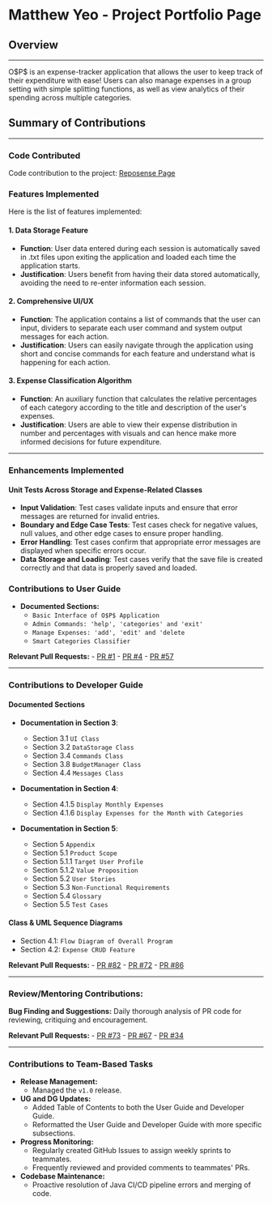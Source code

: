 # Matthew Yeo - Project Portfolio Page

## Overview

---

O\$P\$ is an expense-tracker application that allows the user to keep track of their expenditure with ease! Users can also manage expenses in a group setting with simple 
splitting functions, as well as view analytics of their spending across multiple categories.

## Summary of Contributions

---

### Code Contributed

Code contribution to the project: [Reposense Page](https://nus-cs2113-ay2425s2.github.io/tp-dashboard/?search=&sort=groupTitle&sortWithin=title&timeframe=commit&mergegroup=&groupSelect=groupByRepos&breakdown=true&checkedFileTypes=docs~functional-code~test-code~other&since=2025-02-21&tabOpen=true&tabType=authorship&tabAuthor=matthewyeo1&tabRepo=AY2425S2-CS2113-F11-2%2Ftp%5Bmaster%5D&authorshipIsMergeGroup=false&authorshipFileTypes=docs~functional-code~test-code~other&authorshipIsBinaryFileTypeChecked=false&authorshipIsIgnoredFilesChecked=false)

### Features Implemented
Here is the list of features implemented:

#### 1. Data Storage Feature

- **Function**: User data entered during each session is automatically saved in .txt files upon exiting the application and loaded each time the application starts.
- **Justification**: Users benefit from having their data stored automatically, avoiding the need to re-enter information each session.

#### 2. Comprehensive UI/UX

- **Function**: The application contains a list of commands that the user can input, dividers to separate each user command and system output messages for each action.
- **Justification**: Users can easily navigate through the application using short and concise commands for each feature and understand what is happening for each action.

#### 3. Expense Classification Algorithm

- **Function**: An auxiliary function that calculates the relative percentages of each category according to the title and description of the user's expenses. 
- **Justification**: Users are able to view their expense distribution in number and percentages with visuals and can hence make more informed decisions for future expenditure.

---

### Enhancements Implemented

#### Unit Tests Across Storage and Expense-Related Classes
- **Input Validation**: Test cases validate inputs and ensure that error messages are returned for invalid entries.
- **Boundary and Edge Case Tests**: Test cases check for negative values, null values, and other edge cases to ensure proper handling.
- **Error Handling**: Test cases confirm that appropriate error messages are displayed when specific errors occur.
- **Data Storage and Loading**: Test cases verify that the save file is created correctly and that data is properly saved and loaded.

### Contributions to User Guide

- **Documented Sections:**
    - `Basic Interface of O$P$ Application`
    - `Admin Commands: 'help', 'categories' and 'exit'`
    - `Manage Expenses: 'add', 'edit' and 'delete`
    - `Smart Categories Classifier`

**Relevant Pull Requests:** 
    - [PR #1](https://github.com/AY2425S2-CS2113-F11-2/tp/pull/1/files)
    - [PR #4](https://github.com/AY2425S2-CS2113-F11-2/tp/pull/4/files)
    - [PR #57](https://github.com/AY2425S2-CS2113-F11-2/tp/pull/57/files)

---

### Contributions to Developer Guide

#### Documented Sections
- **Documentation in Section 3**:
    - Section 3.1 `UI Class`
    - Section 3.2 `DataStorage Class`
    - Section 3.4 `Commands Class`
    - Section 3.8 `BudgetManager Class`
    - Section 4.4 `Messages Class`

- **Documentation in Section 4**:
    - Section 4.1.5 `Display Monthly Expenses`
    - Section 4.1.6 `Display Expenses for the Month with Categories`

- **Documentation in Section 5**:
  - Section 5 `Appendix`
  - Section 5.1 `Product Scope`
  - Section 5.1.1 `Target User Profile`
  - Section 5.1.2 `Value Proposition`
  - Section 5.2 `User Stories`
  - Section 5.3 `Non-Functional Requirements`
  - Section 5.4 `Glossary`
  - Section 5.5 `Test Cases`

#### Class & UML Sequence Diagrams
- Section 4.1: `Flow Diagram of Overall Program`
- Section 4.2: `Expense CRUD Feature`

**Relevant Pull Requests:**
    - [PR #82](https://github.com/AY2425S2-CS2113-F11-2/tp/pull/82/files)
    - [PR #72](https://github.com/AY2425S2-CS2113-F11-2/tp/pull/72/files)
    - [PR #86](https://github.com/AY2425S2-CS2113-F11-2/tp/pull/86/files)

---

### Review/Mentoring Contributions:
**Bug Finding and Suggestions:** Daily thorough analysis of PR code for reviewing, critiquing and encouragement.

**Relevant Pull Requests:**
    - [PR #73](https://github.com/AY2425S2-CS2113-F11-2/tp/pull/73/files)
    - [PR #67](https://github.com/AY2425S2-CS2113-F11-2/tp/pull/67/files)
    - [PR #34](https://github.com/AY2425S2-CS2113-F11-2/tp/pull/34/files)

---

### Contributions to Team-Based Tasks
- **Release Management:** 
    - Managed the `v1.0` release.
- **UG and DG Updates:**
    - Added Table of Contents to both the User Guide and Developer Guide.
    - Reformatted the User Guide and Developer Guide with more specific subsections.
- **Progress Monitoring:** 
    - Regularly created GitHub Issues to assign weekly sprints to teammates.
    - Frequently reviewed and provided comments to teammates' PRs.
- **Codebase Maintenance:**
    - Proactive resolution of Java CI/CD pipeline errors and merging of code.
